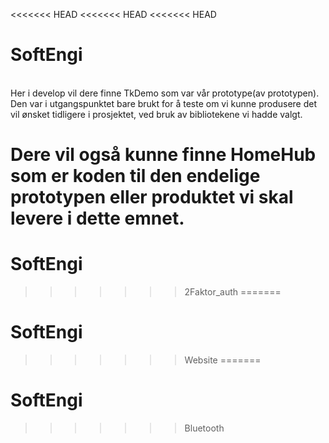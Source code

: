 <<<<<<< HEAD
<<<<<<< HEAD
<<<<<<< HEAD
# SoftEngi
<br> 
Her i develop vil dere finne TkDemo som var vår prototype(av prototypen). 
Den var i utgangspunktet bare brukt for å teste om vi kunne produsere det vil ønsket tidligere i prosjektet, ved bruk av bibliotekene vi hadde valgt.

Dere vil også kunne finne HomeHub som er koden til den endelige prototypen eller produktet vi skal levere i dette emnet.
</br>
=======
# SoftEngi
>>>>>>> 2Faktor_auth
=======
# SoftEngi
>>>>>>> Website
=======
# SoftEngi
>>>>>>> Bluetooth

